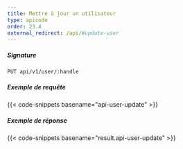 ```yaml
---
title: Mettre à jour un utilisateur
type: apicode
order: 23.4
external_redirect: /api/#update-user
---
```


##### Signature
`PUT api/v1/user/:handle`
##### Exemple de requête
{{< code-snippets basename="api-user-update" >}}
##### Exemple de réponse
{{< code-snippets basename="result.api-user-update" >}}